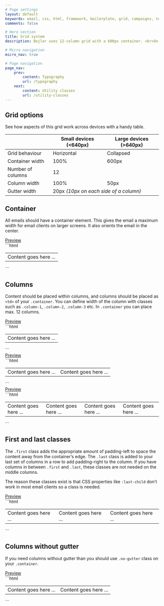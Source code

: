 ```yaml
---
# Page settings
layout: default
keywords: email, css, html, framework, boilerplate, grid, campaigns, templates, bojler, slicejack
comments: false

# Hero section
title: Grid system
description: Bojler uses 12-column grid with a 600px container. <br>On mobile devices (under 640px wide), columns become full width and stack vertically.

# Micro navigation
micro_nav: true

# Page navigation
page_nav:
    prev:
        content: Typography
        url: /typography
    next:
        content: Utility classes
        url: /utility-classes
---
```


## Grid options
See how aspects of this grid work across devices with a handy table.
<table>
    <thead>
        <tr>
            <th></th>
            <th>Small devices (&lt;640px)</th>
            <th>Large devices (&gt;640px)</th>
        </tr>
    </thead>
    <tbody>
        <tr>
            <td>Grid behaviour</td>
            <td>Horizontal</td>
            <td>Collapsed</td>
        </tr>
        <tr>
            <td>Container width</td>
            <td>100%</td>
            <td>600px</td>
        </tr>
        <tr>
            <td>Number of columns</td>
            <td colspan="2">12</td>
        </tr>
        <tr>
            <td>Column width</td>
            <td>100%</td>
            <td>50px</td>
        </tr>
        <tr>
            <td>Gutter width</td>
            <td colspan="2">20px <i>(10px on each side of a column)</i></td>
        </tr>
    </tbody>
</table>

## Container
All emails should have a container element. This gives the email a maximum width for email clients on larger screens. It also orients the email in the center.

<div class="example">
    <a href="examples/grid-container.html" target="blank">Preview</a>
</div>
```html
<table class="container" width="600" align="center" border="0" cellpadding="0" cellspacing="0">
    <tr>
        <td>
            Content goes here ...
        </td>
    </tr>
</table><!-- /.container -->
```

## Columns
Content should be placed within columns, and columns should be placed as `<td>` of your `.container`.
You can define width of the column with classes such as `.column-1`, `.column-2`, `.column-3` etc.
In `.container` you can place max. 12 columns.

<div class="example">
    <a href="examples/grid-columns-1.html" target="blank">Preview</a>
</div>
```html
<table class="container" width="600" align="center" border="0" cellpadding="0" cellspacing="0">
    <tr>
        <td class="column-12 first last">
            Content goes here ...
        </td><!-- /.col -->
    </tr>
</table><!-- /.container -->
```

<div class="example">
    <a href="examples/grid-columns-2.html" target="blank">Preview</a>
</div>
```html
<table class="container" width="600" align="center" border="0" cellpadding="0" cellspacing="0">
    <tr>
        <td class="column-6 first">
            Content goes here ...
        </td><!-- /.col -->
        <td class="column-6 last">
            Content goes here ...
        </td><!-- /.col -->
    </tr>
</table><!-- /.container -->
```

<div class="example">
    <a href="examples/grid-columns-3.html" target="blank">Preview</a>
</div>
```html
<table class="container" width="600" align="center" border="0" cellpadding="0" cellspacing="0">
    <tr>
        <td class="column-3 first">
            Content goes here ...
        </td><!-- /.col -->
        <td class="column-3">
            Content goes here ...
        </td><!-- /.col -->
        <td class="column-3">
            Content goes here ...
        </td><!-- /.col -->
        <td class="column-3 last">
            Content goes here ...
        </td><!-- /.col -->
    </tr>
</table><!-- /.container -->
```

## First and last classes

The `.first` class adds the appropriate amount of padding-left to space the content away from the container’s edge. The `.last` class is added to your last set of columns in a row to add padding-right to the column. If you have columns in between `.first` and `.last`, these classes are not needed on the middle columns.

The reason these classes exist is that CSS properties like `:last-child` don’t work in most email clients so a class is needed.

<div class="example">
    <a href="examples/grid-first-last.html" target="blank">Preview</a>
</div>
```html
<table class="container" width="600" align="center" border="0" cellpadding="0" cellspacing="0">
    <tr>
        <td class="column-4 first">
            Content goes here ...
        </td><!-- /.col -->
        <td class="column-4">
            Content goes here ...
        </td><!-- /.col -->
        <td class="column-4 last">
            Content goes here ...
        </td><!-- /.col -->
    </tr>
</table><!-- /.container -->
```

## Columns without gutter

If you need columns without gutter than you should use `.no-gutter` class on your `.container`.

<div class="example">
    <a href="examples/grid-no-gutter.html" target="blank">Preview</a>
</div>
```html
<table class="container no-gutter" width="600" align="center" border="0" cellpadding="0" cellspacing="0">
    <tr>
        <td class="column-6">
            Content goes here ...
        </td><!-- /.col -->
        <td class="column-6">
            Content goes here ...
        </td><!-- /.col -->
    </tr>
</table><!-- /.container -->
```
